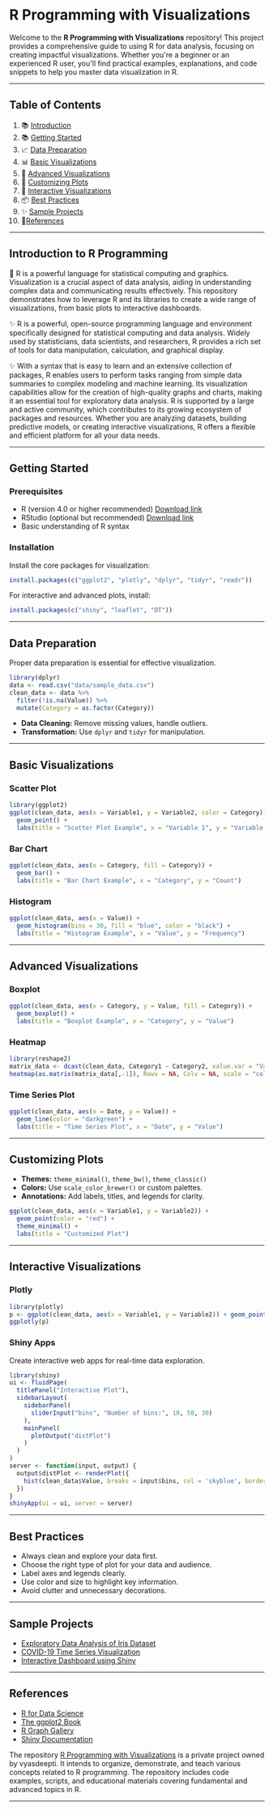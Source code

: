 # R Programming with Visualizations

Welcome to the **R Programming with Visualizations** repository! 
This project provides a comprehensive guide to using R for data analysis, focusing on creating impactful visualizations. Whether you're a beginner or an experienced R user, you'll find practical examples, explanations, and code snippets to help you master data visualization in R.

---

## Table of Contents

1. 📚 [Introduction](#introduction)
2. 📚 [Getting Started](#getting-started)
3. 📈 [Data Preparation](#data-preparation)
4. 📊 [Basic Visualizations](#basic-visualizations)
5. 🎨 [Advanced Visualizations](#advanced-visualizations)
6. 🧩 [Customizing Plots](#customizing-plots)
7. 🎨 [Interactive Visualizations](#interactive-visualizations)
8. 📦 [Best Practices](#best-practices)
9. ✨ [Sample Projects](#sample-projects)
10. 🔗[References](#references)
    

---

## Introduction to R Programming

🚀 R is a powerful language for statistical computing and graphics. Visualization is a crucial aspect of data analysis, aiding in understanding complex data and communicating results effectively. This repository demonstrates how to leverage R and its libraries to create a wide range of visualizations, from basic plots to interactive dashboards.

✨ R is a powerful, open-source programming language and environment specifically designed for statistical computing and data analysis. Widely used by statisticians, data scientists, and researchers, R provides a rich set of tools for data manipulation, calculation, and graphical display.

✨ With a syntax that is easy to learn and an extensive collection of packages, R enables users to perform tasks ranging from simple data summaries to complex modeling and machine learning. Its visualization capabilities allow for the creation of high-quality graphs and charts, making it an essential tool for exploratory data analysis. R is supported by a large and active community, which contributes to its growing ecosystem of packages and resources. Whether you are analyzing datasets, building predictive models, or creating interactive visualizations, R offers a flexible and efficient platform for all your data needs.

---


## Getting Started

### Prerequisites

- R (version 4.0 or higher recommended) [Download link](https://cran.r-project.org/bin/windows/base/)
- RStudio (optional but recommended) [Download link](https://posit.co/download/rstudio-desktop/)
- Basic understanding of R syntax

### Installation

Install the core packages for visualization:

```r
install.packages(c("ggplot2", "plotly", "dplyr", "tidyr", "readr"))
```

For interactive and advanced plots, install:

```r
install.packages(c("shiny", "leaflet", "DT"))
```

---

## Data Preparation

Proper data preparation is essential for effective visualization.

```r
library(dplyr)
data <- read.csv("data/sample_data.csv")
clean_data <- data %>%
  filter(!is.na(Value)) %>%
  mutate(Category = as.factor(Category))
```

- **Data Cleaning:** Remove missing values, handle outliers.
- **Transformation:** Use `dplyr` and `tidyr` for manipulation.

---

## Basic Visualizations

### Scatter Plot

```r
library(ggplot2)
ggplot(clean_data, aes(x = Variable1, y = Variable2, color = Category)) +
  geom_point() +
  labs(title = "Scatter Plot Example", x = "Variable 1", y = "Variable 2")
```

### Bar Chart

```r
ggplot(clean_data, aes(x = Category, fill = Category)) +
  geom_bar() +
  labs(title = "Bar Chart Example", x = "Category", y = "Count")
```

### Histogram

```r
ggplot(clean_data, aes(x = Value)) +
  geom_histogram(bins = 30, fill = "blue", color = "black") +
  labs(title = "Histogram Example", x = "Value", y = "Frequency")
```

---

## Advanced Visualizations

### Boxplot

```r
ggplot(clean_data, aes(x = Category, y = Value, fill = Category)) +
  geom_boxplot() +
  labs(title = "Boxplot Example", x = "Category", y = "Value")
```

### Heatmap

```r
library(reshape2)
matrix_data <- dcast(clean_data, Category1 ~ Category2, value.var = "Value")
heatmap(as.matrix(matrix_data[,-1]), Rowv = NA, Colv = NA, scale = "column")
```

### Time Series Plot

```r
ggplot(clean_data, aes(x = Date, y = Value)) +
  geom_line(color = "darkgreen") +
  labs(title = "Time Series Plot", x = "Date", y = "Value")
```

---

## Customizing Plots

- **Themes:** `theme_minimal()`, `theme_bw()`, `theme_classic()`
- **Colors:** Use `scale_color_brewer()` or custom palettes.
- **Annotations:** Add labels, titles, and legends for clarity.

```r
ggplot(clean_data, aes(x = Variable1, y = Variable2)) +
  geom_point(color = "red") +
  theme_minimal() +
  labs(title = "Customized Plot")
```

---

## Interactive Visualizations

### Plotly

```r
library(plotly)
p <- ggplot(clean_data, aes(x = Variable1, y = Variable2)) + geom_point()
ggplotly(p)
```

### Shiny Apps

Create interactive web apps for real-time data exploration.

```r
library(shiny)
ui <- fluidPage(
  titlePanel("Interactive Plot"),
  sidebarLayout(
    sidebarPanel(
      sliderInput("bins", "Number of bins:", 10, 50, 30)
    ),
    mainPanel(
      plotOutput("distPlot")
    )
  )
)
server <- function(input, output) {
  output$distPlot <- renderPlot({
    hist(clean_data$Value, breaks = input$bins, col = 'skyblue', border = 'white')
  })
}
shinyApp(ui = ui, server = server)
```

---

## Best Practices

- Always clean and explore your data first.
- Choose the right type of plot for your data and audience.
- Label axes and legends clearly.
- Use color and size to highlight key information.
- Avoid clutter and unnecessary decorations.

---

## Sample Projects

- [Exploratory Data Analysis of Iris Dataset](projects/iris_eda.Rmd)
- [COVID-19 Time Series Visualization](projects/covid19_timeseries.Rmd)
- [Interactive Dashboard using Shiny](projects/shiny_dashboard.R)

---

## References

- [R for Data Science](https://r4ds.had.co.nz/)
- [The ggplot2 Book](https://ggplot2-book.org/)
- [R Graph Gallery](https://www.r-graph-gallery.com/)
- [Shiny Documentation](https://shiny.rstudio.com/)



The repository [R Programming with Visualizations](https://github.com/vyasdeepti/R_Programming_Concepts) is a private project owned by vyasdeepti.
It intends to organize, demonstrate, and teach various concepts related to R programming. The repository includes code examples, scripts, and educational materials covering fundamental and advanced topics in R.

---
